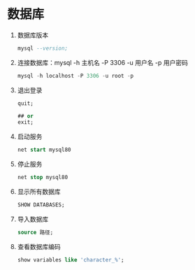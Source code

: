 # 数据库

1. 数据库版本

   ```sql
   mysql --version;
   ```

2. 连接数据库：mysql -h 主机名 -P 3306 -u 用户名 -p 用户密码

   ```sql
   mysql -h localhost -P 3306 -u root -p
   ```

3. 退出登录

   ```sql
   quit;
   
   ## or
   exit;
   ```

4. 启动服务

   ```sql
   net start mysql80
   ```

5. 停止服务

   ```sql
   net stop mysql80
   ```

6. 显示所有数据库

   ```sql
   SHOW DATABASES; 
   ```

7. 导入数据库

   ```sql
   source 路径;
   ```

8. 查看数据库编码

   ```sql
   show variables like 'character_%';
   ```

   


